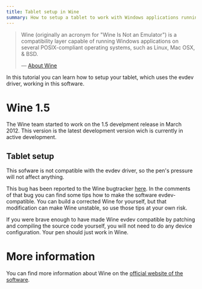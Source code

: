 ```yaml
---
title: Tablet setup in Wine
summary: How to setup a tablet to work with Windows applications running under Wine
---
```

> Wine (originally an acronym for "Wine Is Not an Emulator") is a
> compatibility layer capable of running Windows applications on several
> POSIX-compliant operating systems, such as Linux, Mac OSX, & BSD.
>
> — [About Wine](https://www.winehq.org/about/)

In this tutorial you can learn how to setup your tablet, which uses the
evdev driver, working in this software.

Wine 1.5
========

The Wine team started to work on the 1.5 develpment release in March
2012. This version is the latest development version wich is currently
in active development.

Tablet setup
------------

This sofware is not compatible with the evdev driver, so the pen's
pressure will not affect anything.

This bug has been reported to the Wine bugtracker
[here](http://bugs.winehq.org/show_bug.cgi?id=30893). In the comments of that
bug you can find some tips how to make the software evdev-compatible. You can
build a corrected Wine for yourself, but that modification can make Wine
unstable, so use those tips at your own risk.

If you were brave enough to have made Wine evdev compatible by patching
and compiling the source code yourself, you will not need to do any
device configuration. Your pen should just work in Wine.

More information
================

You can find more information about Wine on the [official website of the
software](http://www.winehq.org/).
